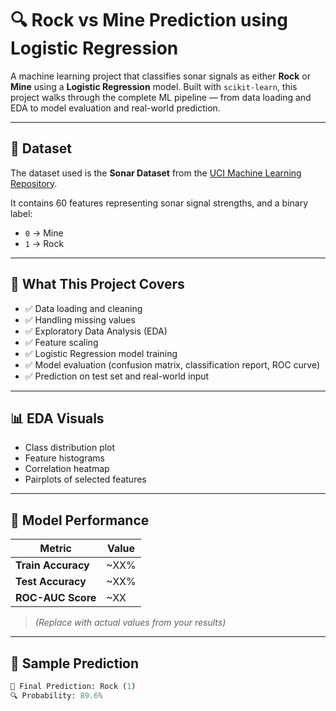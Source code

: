# 🔍 Rock vs Mine Prediction using Logistic Regression

A machine learning project that classifies sonar signals as either **Rock** or **Mine** using a **Logistic Regression** model. Built with `scikit-learn`, this project walks through the complete ML pipeline — from data loading and EDA to model evaluation and real-world prediction.

---

## 📁 Dataset

The dataset used is the **Sonar Dataset** from the [UCI Machine Learning Repository](https://archive.ics.uci.edu/ml/datasets/connectionist+bench+(sonar,+mines+vs.+rocks)).

It contains 60 features representing sonar signal strengths, and a binary label:

- `0` → Mine  
- `1` → Rock

---

## 🧠 What This Project Covers

- ✅ Data loading and cleaning  
- ✅ Handling missing values  
- ✅ Exploratory Data Analysis (EDA)  
- ✅ Feature scaling  
- ✅ Logistic Regression model training  
- ✅ Model evaluation (confusion matrix, classification report, ROC curve)  
- ✅ Prediction on test set and real-world input

---

## 📊 EDA Visuals

- Class distribution plot  
- Feature histograms  
- Correlation heatmap  
- Pairplots of selected features  

---

## 🧪 Model Performance

| Metric              | Value    |
|---------------------|----------|
| **Train Accuracy**  | ~XX%     |
| **Test Accuracy**   | ~XX%     |
| **ROC-AUC Score**   | ~XX      |

> *(Replace with actual values from your results)*

---

## 🔮 Sample Prediction

```python
🎯 Final Prediction: Rock (1)
🔍 Probability: 89.6%
